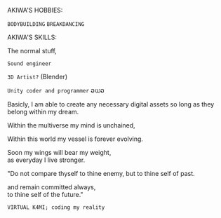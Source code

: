 


AKIWA'S HOBBIES:

``BODYBUILDING``
``BREAKDANCING``


AKIWA'S SKILLS:

The normal stuff,

``Sound engineer``

``3D Artist?`` (Blender)

``Unity coder and programmer``    ວധວ




Basicly, 
I am able to create any necessary digital 
assets so long as they belong within my dream.

Within the multiverse my mind is unchained,

Within this world my vessel is forever evolving.

Soon my wings will bear my weight,        
as everyday I live stronger. 



"Do not compare thyself to thine enemy,
but to thine self of past.

and remain committed always,           
to thine self of the future."

``VIRTUAL K4MI; coding my reality``
